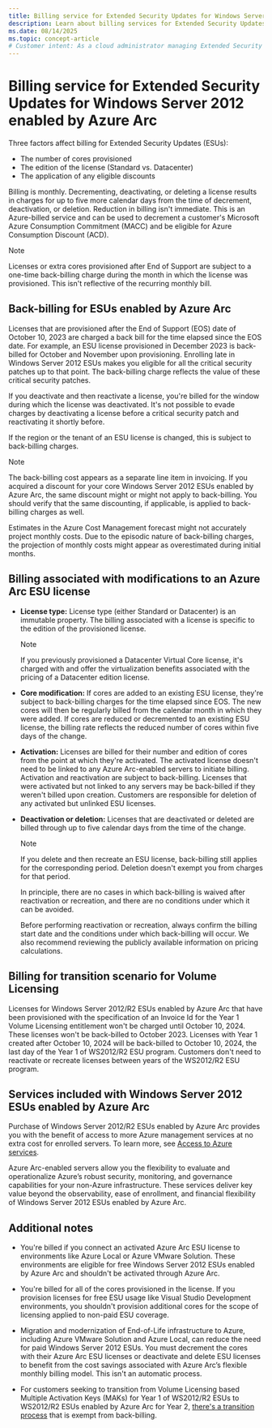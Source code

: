 ```yaml
---
title: Billing service for Extended Security Updates for Windows Server 2012 through Azure Arc
description: Learn about billing services for Extended Security Updates for Windows Server 2012 enabled by Azure Arc.
ms.date: 08/14/2025
ms.topic: concept-article
# Customer intent: As a cloud administrator managing Extended Security Updates for Windows Server 2012 via Azure Arc, I want to understand the billing structure and back-billing implications so that I can accurately forecast costs and optimize my license management.
---
```


# Billing service for Extended Security Updates for Windows Server 2012 enabled by Azure Arc

Three factors affect billing for Extended Security Updates (ESUs):

- The number of cores provisioned
- The edition of the license (Standard vs. Datacenter)
- The application of any eligible discounts

Billing is monthly. Decrementing, deactivating, or deleting a license results in charges for up to five more calendar days from the time of decrement, deactivation, or deletion. Reduction in billing isn't immediate. This is an Azure-billed service and can be used to decrement a customer's Microsoft Azure Consumption Commitment (MACC) and be eligible for Azure Consumption Discount (ACD).

> [!NOTE]
> Licenses or extra cores provisioned after End of Support are subject to a one-time back-billing charge during the month in which the license was provisioned. This isn't reflective of the recurring monthly bill.

## Back-billing for ESUs enabled by Azure Arc

Licenses that are provisioned after the End of Support (EOS) date of October 10, 2023 are charged a back bill for the time elapsed since the EOS date. For example, an ESU license provisioned in December 2023 is back-billed for October and November upon provisioning. Enrolling late in Windows Server 2012 ESUs makes you eligible for all the critical security patches up to that point. The back-billing charge reflects the value of these critical security patches.

If you deactivate and then reactivate a license, you're billed for the window during which the license was deactivated. It's not possible to evade charges by deactivating a license before a critical security patch and reactivating it shortly before.

If the region or the tenant of an ESU license is changed, this is subject to back-billing charges.

> [!NOTE]
> The back-billing cost appears as a separate line item in invoicing. If you acquired a discount for your core Windows Server 2012 ESUs enabled by Azure Arc, the same discount might or might not apply to back-billing. You should verify that the same discounting, if applicable, is applied to back-billing charges as well.

Estimates in the Azure Cost Management forecast might not accurately project monthly costs. Due to the episodic nature of back-billing charges, the projection of monthly costs might appear as overestimated during initial months.

## Billing associated with modifications to an Azure Arc ESU license

- **License type:** License type (either Standard or Datacenter) is an immutable property. The billing associated with a license is specific to the edition of the provisioned license.

    > [!NOTE]
    > If you previously provisioned a Datacenter Virtual Core license, it's charged with and offer the virtualization benefits associated with the pricing of a Datacenter edition license.

- **Core modification:** If cores are added to an existing ESU license, they're subject to back-billing charges for the time elapsed since EOS. The new cores will then be regularly billed from the calendar month in which they were added. If cores are reduced or decremented to an existing ESU license, the billing rate reflects the reduced number of cores within five days of the change.

- **Activation:** Licenses are billed for their number and edition of cores from the point at which they're activated. The activated license doesn't need to be linked to any Azure Arc-enabled servers to initiate billing. Activation and reactivation are subject to back-billing. Licenses that were activated but not linked to any servers may be back-billed if they weren't billed upon creation. Customers are responsible for deletion of any activated but unlinked ESU licenses.

- **Deactivation or deletion:** Licenses that are deactivated or deleted are billed through up to five calendar days from the time of the change.

   > [!NOTE]
   > If you delete and then recreate an ESU license, back-billing still applies for the corresponding period. Deletion doesn't exempt you from charges for that period.
   >
   > In principle, there are no cases in which back-billing is waived after reactivation or recreation, and there are no conditions under which it can be avoided.
   >
   > Before performing reactivation or recreation, always confirm the billing start date and the conditions under which back-billing will occur. We also recommend reviewing the publicly available information on pricing calculations.

## Billing for transition scenario for Volume Licensing

Licenses for Windows Server 2012/R2 ESUs enabled by Azure Arc that have been provisioned with the specification of an Invoice Id for the Year 1 Volume Licensing entitlement won't be charged until October 10, 2024. These licenses won't be back-billed to October 2023. Licenses with Year 1 created after October 10, 2024 will be back-billed to October 10, 2024, the last day of the Year 1 of WS2012/R2 ESU program. Customers don't need to reactivate or recreate licenses between years of the WS2012/R2 ESU program.

## Services included with Windows Server 2012 ESUs enabled by Azure Arc

Purchase of Windows Server 2012/R2 ESUs enabled by Azure Arc provides you with the benefit of access to more Azure management services at no extra cost for enrolled servers. To learn more, see [Access to Azure services](prepare-extended-security-updates.md#access-to-azure-services).

Azure Arc-enabled servers allow you the flexibility to evaluate and operationalize Azure’s robust security, monitoring, and governance capabilities for your non-Azure infrastructure. These services deliver key value beyond the observability, ease of enrollment, and financial flexibility of Windows Server 2012 ESUs enabled by Azure Arc.

## Additional notes

- You're billed if you connect an activated Azure Arc ESU license to environments like Azure Local or Azure VMware Solution. These environments are eligible for free Windows Server 2012 ESUs enabled by Azure Arc and shouldn't be activated through Azure Arc.

- You're billed for all of the cores provisioned in the license. If you provision licenses for free ESU usage like Visual Studio Development environments, you shouldn't provision additional cores for the scope of licensing applied to non-paid ESU coverage.

- Migration and modernization of End-of-Life infrastructure to Azure, including Azure VMware Solution and Azure Local, can reduce the need for paid Windows Server 2012 ESUs. You must decrement the cores with their Azure Arc ESU licenses or deactivate and delete ESU licenses to benefit from the cost savings associated with Azure Arc’s flexible monthly billing model. This isn't an automatic process.

- For customers seeking to transition from Volume Licensing based Multiple Activation Keys (MAKs) for Year 1 of WS2012/R2 ESUs to WS2012/R2 ESUs enabled by Azure Arc for Year 2, [there's a transition process](license-extended-security-updates.md#scenario-5-you-have-already-purchased-the-traditional-windows-server-2012-esus-through-volume-licensing) that is exempt from back-billing.
